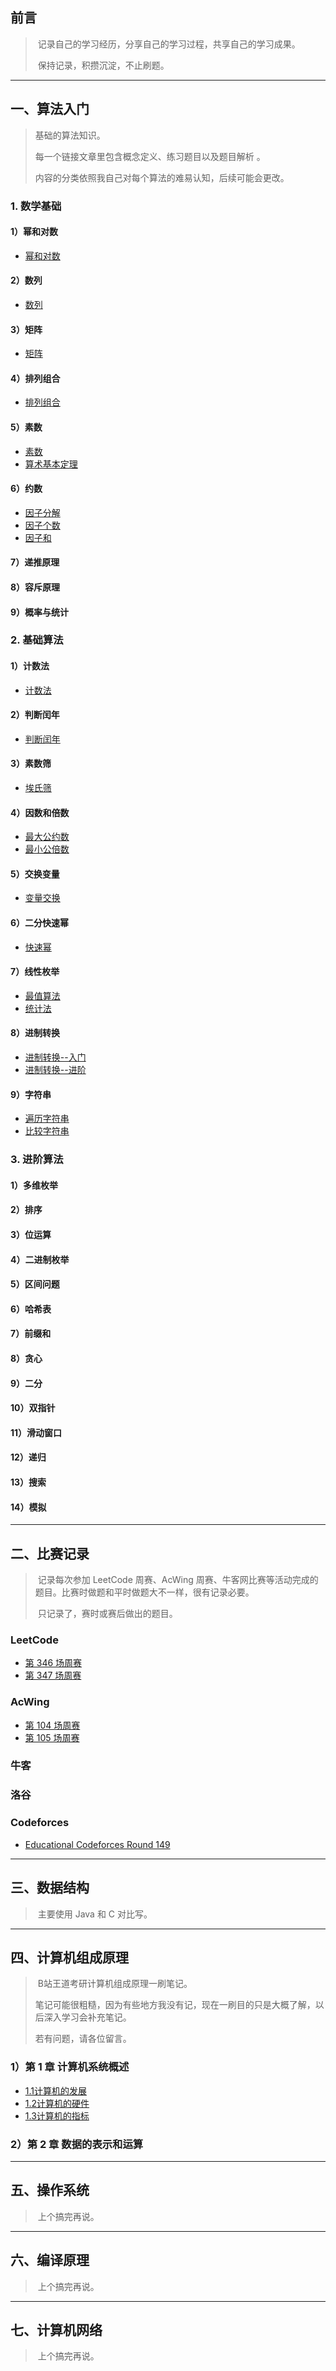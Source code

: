 ## 前言

> ​    记录自己的学习经历，分享自己的学习过程，共享自己的学习成果。
>
> ​    保持记录，积攒沉淀，不止刷题。
>



------

## 一、算法入门

> 基础的算法知识。    
>
> 每一个链接文章里包含概念定义、练习题目以及题目解析 。   
>
> 内容的分类依照我自己对每个算法的难易认知，后续可能会更改。

### 1. 数学基础

#### 1）幂和对数

- [幂和对数](Notes/Notes/2023-05-31-01-幂和对数.md)

#### 2）数列

- [数列](Notes/2023-05-31-02_数列.md)

#### 3）矩阵

- [矩阵](Notes/2023-05-31-03_矩阵.md)

#### 4）排列组合

- [排列组合](Notes/2023-05-31-04_组合数.md)

#### 5）素数

- [素数](Notes/2023-05-31-07_素数判定.md)
- [算术基本定理](Notes/2023-05-31-09_算术基本定理.md)

#### 6）约数

- [因子分解](Notes/2023-05-31-10_因子分解和枚举.md)
- [因子个数](Notes/2023-05-31-11_因子个数.md) 
- [因子和](Notes/2023-05-31-12_因子和.md)

#### 7）递推原理

#### 8）容斥原理

#### 9）概率与统计



### 2. 基础算法

#### 1）计数法

- [计数法](Notes/2023-05-31-05_计数法.md)

#### 2）判断闰年

- [判断闰年](Notes/2023-05-31-06_日期算法.md)

#### 3）素数筛

- [埃氏筛](Notes/2023-05-31-08_素数筛选.md)

#### 4）因数和倍数

- [最大公约数](Notes/2023-05-31-13_最大公约数.md)
- [最小公倍数](Notes/2023-05-31-14_最小公倍数.md)

#### 5）交换变量

- [变量交换](Notes/2023-05-31-16_交换变量.md)

#### 6）二分快速幂

- [快速幂](Notes/2023-05-31-15_快速幂.md) 

#### 7）线性枚举

- [最值算法](Notes/2023-05-31-17_最值.md)
- [统计法](Notes/2023-05-31-18_统计法（入门）.md)

#### 8）进制转换

- [进制转换--入门](Notes/2023-05-31-19_进制转换（入门）.md)
- [进制转换--进阶](Notes/2023-05-31-20_进制转换（进阶）.md)

#### 9）字符串

+ [遍历字符串](Notes/2023-05-31-21_字符串遍历.md)
+ [比较字符串](Notes/2023-05-31-22_字符串比较.md)

### 3. 进阶算法

#### 1）多维枚举

#### 2）排序

#### 3）位运算

#### 4）二进制枚举

#### 5）区间问题

#### 6）哈希表

#### 7）前缀和

#### 8）贪心

#### 9）二分

#### 10）双指针

#### 11）滑动窗口

#### 12）递归

#### 13）搜索

#### 14）模拟

---

## 二、比赛记录

> ​    记录每次参加 LeetCode 周赛、AcWing 周赛、牛客网比赛等活动完成的题目。比赛时做题和平时做题大不一样，很有记录必要。
>
> ​    只记录了，赛时或赛后做出的题目。

### LeetCode

- [第 346 场周赛](https://articles.zsxq.com/id_e5wz1fbzk2wi.html) 
- [第 347 场周赛](https://articles.zsxq.com/id_ad2kla1mmj4k.html)



### AcWing

- [第 104 场周赛](https://articles.zsxq.com/id_es0qitcrdqxi.html)
- [第 105 场周赛](https://articles.zsxq.com/id_fzmcggwuziub.html)



### 牛客



### 洛谷



### Codeforces

- [Educational Codeforces Round 149](https://articles.zsxq.com/id_xklrj5s6ssn0.html)

---

## 三、数据结构

> ​    主要使用 Java 和 C 对比写。





------

## 四、计算机组成原理

> ​    B站王道考研计算机组成原理一刷笔记。
>
> ​    笔记可能很粗糙，因为有些地方我没有记，现在一刷目的只是大概了解，以后深入学习会补充笔记。
>
>    若有问题，请各位留言。

### 1）第 1 章 计算机系统概述

- [1.1计算机的发展](https://articles.zsxq.com/id_c72z5a5vxczb.html)
- [1.2计算机的硬件](https://articles.zsxq.com/id_gzm6pmgdovel.html)
- [1.3计算机的指标](https://articles.zsxq.com/id_1hbvd0pmbiw8.html)

### 2）第 2 章 数据的表示和运算



---

## 五、操作系统

> ​    上个搞完再说。





------

## 六、编译原理

> ​    上个搞完再说。



---

## 七、计算机网络

> ​    上个搞完再说。
